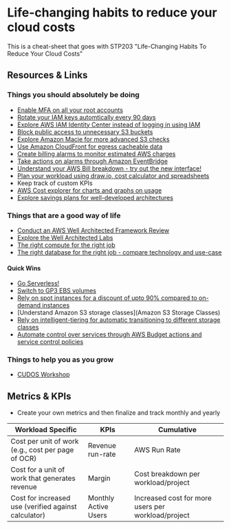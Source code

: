 # Life-changing habits to reduce your cloud costs
This is a cheat-sheet that goes with STP203 "Life-Changing Habits To Reduce Your Cloud Costs"


## Resources & Links

### Things you should absolutely be doing
* [Enable MFA on all your root accounts](https://docs.aws.amazon.com/IAM/latest/UserGuide/id_credentials_mfa.html)
* [Rotate your IAM keys automtically every 90 days](https://github.com/aws-samples/aws-iam-access-key-auto-rotation)
* [Explore AWS IAM Identity Center instead of logging in using IAM](https://docs.aws.amazon.com/singlesignon/latest/userguide/step1.html)
* [Block public access to unnecessary S3 buckets](https://docs.aws.amazon.com/AmazonS3/latest/userguide/access-control-block-public-access.html)
* [Explore Amazon Macie for more advanced S3 checks](https://docs.aws.amazon.com/macie/latest/user/monitoring-s3.html)
* [Use Amazon CloudFront for egress cacheable data](https://docs.aws.amazon.com/AmazonCloudFront/latest/DeveloperGuide/distribution-overview.html)
* [Create billing alarms to monitor estimated AWS charges](https://docs.aws.amazon.com/AmazonCloudWatch/latest/monitoring/monitor_estimated_charges_with_cloudwatch.html)
* [Take actions on alarms through Amazon EventBridge](https://docs.aws.amazon.com/AmazonCloudWatch/latest/monitoring/cloudwatch-and-eventbridge.html)
* [Understand your AWS Bill breakdown - try out the new interface!](https://docs.aws.amazon.com/awsaccountbilling/latest/aboutv2/invoice.html)
* [Plan your workload using draw.io, cost calculator and spreadsheets](https://calculator.aws/#/)
* Keep track of custom KPIs 
* [AWS Cost explorer for charts and graphs on usage](https://docs.aws.amazon.com/cost-management/latest/userguide/ce-exploring-data.html)
* [Explore savings plans for well-developed architectures](https://aws.amazon.com/savingsplans/compute-pricing/)


### Things that are a good way of life
* [Conduct an AWS Well Architected Framework Review](https://docs.aws.amazon.com/wellarchitected/latest/framework/the-pillars-of-the-framework.html)
* [Explore the Well Architected Labs](https://wellarchitectedlabs.com/)
* [The right compute for the right job](https://aws.amazon.com/products/compute/)
* [The right database for the right job - compare technology and use-case](https://aws.amazon.com/products/databases/)

#### Quick Wins

* [Go Serverless!](https://serverlessland.com/)
* [Switch to GP3 EBS volumes](https://aws.amazon.com/blogs/storage/migrate-your-amazon-ebs-volumes-from-gp2-to-gp3-and-save-up-to-20-on-costs/)
* [Rely on spot instances for a discount of upto 90% compared to on-demand instances](https://docs.aws.amazon.com/AWSEC2/latest/UserGuide/how-spot-instances-work.html)
* [Understand Amazon S3 storage classes](Amazon S3 Storage Classes)
* [Rely on intelligent-tiering for automatic transitioning to different storage classes](https://aws.amazon.com/s3/storage-classes/intelligent-tiering/)
* [Automate control over services through AWS Budget actions and service control policies](https://docs.aws.amazon.com/cost-management/latest/userguide/budgets-controls.html)


### Things to help you as you grow
* [CUDOS Workshop](https://catalog.us-east-1.prod.workshops.aws/workshops/fd889151-38aa-4fe2-a29d-d5fa557197bb/en-US)


## Metrics & KPIs

* Create your own metrics and then finalize and track monthly and yearly


| Workload Specific  | KPIs | Cumulative | 
| ------------- | ------------- | ------------- |
| Cost per unit of work (e.g., cost per page of OCR) | Revenue run-rate  | AWS Run Rate |
| Cost for a unit of work that generates revenue | Margin  | Cost breakdown per workload/project | 
| Cost for increased use (verified against calculator) | Monthly Active Users | Increased cost for more users per workload/project | 


